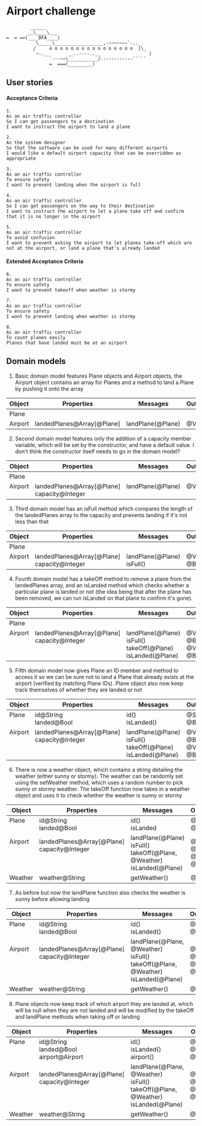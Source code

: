Airport challenge
=================
```
         ______
        __\____\___
=  = ==(____DFA____)
           \_____\__________________,-~~~~~~~`-.._
          /     o o o o o o o o o o o o o o o o  |\_
          `~-.__       __..----..__                  )
                `---~~\___________/------------`````
                =  ===(_________)

```

User stories
------------

#### Acceptance Criteria
```
1.
As an air traffic controller
So I can get passengers to a destination
I want to instruct the airport to land a plane

2.
As the system designer
So that the software can be used for many different airports
I would like a default airport capacity that can be overridden as appropriate

3.
As an air traffic controller
To ensure safety
I want to prevent landing when the airport is full

4.
As an air traffic controller
So I can get passengers on the way to their destination
I want to instruct the airport to let a plane take off and confirm that it is no longer in the airport

5.
As an air traffic controller
To avoid confusion
I want to prevent asking the airport to let planes take-off which are not at the airport, or land a plane that's already landed
```

#### Extended Acceptance Criteria
```
6.
As an air traffic controller
To ensure safety
I want to prevent takeoff when weather is stormy

7.
As an air traffic controller
To ensure safety
I want to prevent landing when weather is stormy

8.
As an air traffic controller
To count planes easily
Planes that have landed must be at an airport
```

Domain models
-------------

1. Basic domain model features Plane objects and Airport objects, the Airport object contains an array for Planes and a method to land a Plane by pushing it onto the array

| Object | Properties | Messages | Outputs |
| ----------- | ----------- | ----------- | ----------- |
| Plane |  |  |  |
| Airport | landedPlanes@Array[@Plane] | landPlane(@Plane) | @Void |

2. Second domain model features only the addition of a capacity member variable, which will be set by the constructor, and have a default value. I don't think the constructor itself needs to go in the domain model?

| Object | Properties | Messages | Outputs |
| ----------- | ----------- | ----------- | ----------- |
| Plane |  |  |  |
| Airport <br> &nbsp; | landedPlanes@Array[@Plane] <br> capacity@Integer | landPlane(@Plane) <br> &nbsp; | @Void <br> &nbsp; |

3. Third domain model has an isFull method which compares the length of the landedPlanes array to the capacity and prevents landing if it's not less than that

| Object | Properties | Messages | Outputs |
| ----------- | ----------- | ----------- | ----------- |
| Plane |  |  |  |
| Airport <br> &nbsp; | landedPlanes@Array[@Plane] <br> capacity@Integer | landPlane(@Plane) <br> isFull() | @Void <br> @Bool |

4. Fourth domain model has a takeOff method to remove a plane from the landedPlanes array, and an isLanded method which checks whether a particular plane is landed or not (the idea being that after the plane has been removed, we can run isLanded on that plane to confirm it's gone).

| Object | Properties | Messages | Outputs |
| ----------- | ----------- | ----------- | ----------- |
| Plane | | | |
| Airport <br> &nbsp; <br> &nbsp; <br> &nbsp; | landedPlanes@Array[@Plane] <br> capacity@Integer <br> &nbsp; <br> &nbsp; | landPlane(@Plane) <br> isFull() <br> takeOff(@Plane) <br> isLanded(@Plane) | @Void <br> @Bool <br> @Void <br> @Bool |

5. Fifth domain model now gives Plane an ID member and method to access it so we can be sure not to land a Plane that already exists at the airport (verified by matching Plane IDs). Plane object also now keep track themselves of whether they are landed or not

| Object | Properties | Messages | Outputs |
| ----------- | ----------- | ----------- | ----------- |
| Plane <br> &nbsp; | id@String <br> landed@Bool | id() <br> isLanded() | @String <br> @Bool |
| Airport <br> &nbsp; <br> &nbsp; <br> &nbsp; | landedPlanes@Array[@Plane] <br> capacity@Integer <br> &nbsp; <br> &nbsp; | landPlane(@Plane) <br> isFull() <br> takeOff(@Plane) <br> isLanded(@Plane) | @Void <br> @Bool <br> @Void <br> @Bool |

6. There is now a weather object, which contains a string detailing the weather (either sunny or stormy). The weather can be randomly set using the setWeather method, which uses a random number to pick sunny or stormy weather. The takeOff function now takes in a weather object and uses it to check whether the weather is sunny or stormy

| Object | Properties | Messages | Outputs |
| ----------- | ----------- | ----------- | ----------- |
| Plane <br> &nbsp; | id@String <br> landed@Bool | id() <br> isLanded | @String <br> @Bool |
| Airport <br> &nbsp; <br> &nbsp; <br> &nbsp; | landedPlanes@Array[@Plane] <br> capacity@Integer <br> &nbsp; <br> &nbsp; | landPlane(@Plane) <br> isFull() <br> takeOff(@Plane, @Weather) <br> isLanded(@Plane) | @Void <br> @Bool <br> @Void <br> @Bool |
| Weather | weather@String | getWeather() | @String |

7. As before but now the landPlane function also checks the weather is sunny before allowing landing

| Object | Properties | Messages | Outputs |
| ----------- | ----------- | ----------- | ----------- |
| Plane <br> &nbsp; | id@String <br> landed@Bool | id() <br> isLanded() | @String <br> @Bool |
| Airport <br> &nbsp; <br> &nbsp; <br> &nbsp; | landedPlanes@Array[@Plane] <br> capacity@Integer <br> &nbsp; <br> &nbsp; | landPlane(@Plane, @Weather) <br> isFull() <br> takeOff(@Plane, @Weather) <br> isLanded(@Plane) | @Void <br> @Bool <br> @Void <br> @Bool |
| Weather | weather@String | getWeather() | @String |

8. Plane objects now keep track of which airport they are landed at, which will be null when they are not landed and will be modified by the takeOff and landPlane methods when taking off or landing

| Object | Properties | Messages | Outputs |
| ----------- | ----------- | ----------- | ----------- |
| Plane <br> &nbsp; <br> &nbsp; | id@String <br> landed@Bool <br> airport@Airport | id() <br> isLanded() <br> airport() | @String <br> @Bool <br> @Airport |
| Airport <br> &nbsp; <br> &nbsp; <br> &nbsp; | landedPlanes@Array[@Plane] <br> capacity@Integer <br> &nbsp; <br> &nbsp; | landPlane(@Plane, @Weather) <br> isFull() <br> takeOff(@Plane, @Weather) <br> isLanded(@Plane) | @Void <br> @Bool <br> @Void <br> @Bool |
| Weather | weather@String | getWeather() | @String |